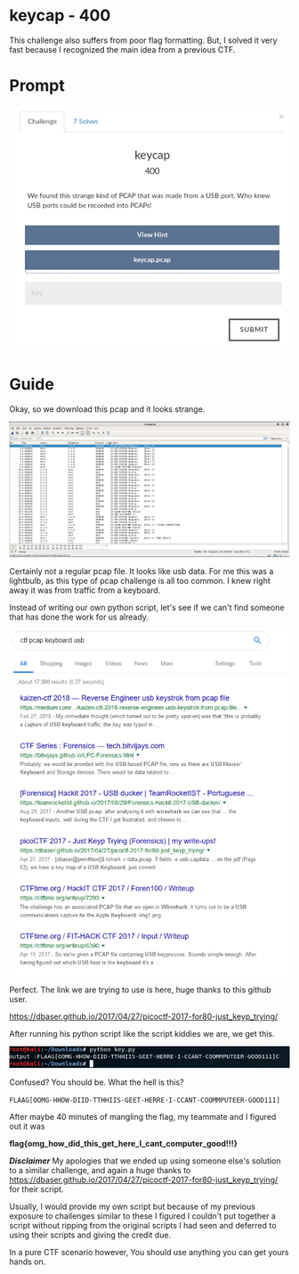 # keycap - 400
This challenge also suffers from poor flag formatting. But, I solved it very fast because I recognized the main idea from a previous CTF.

# Prompt


![alt text](https://github.com/Jhayes97/MCCC2017-Walkthrough/blob/master/src/key2.PNG "keycap")

# Guide

Okay, so we download this pcap and it looks strange.


![alt text](https://github.com/Jhayes97/MCCC2017-Walkthrough/blob/master/src/key1.PNG "keycap")

Certainly not a regular pcap file. It looks like usb data. For me this was a lightbulb, as this type of pcap challenge is all too common. I knew right away it was from traffic from a keyboard. 

Instead of writing our own python script, let's see if we can't find someone that has done the work for us already. 

![alt text](https://github.com/Jhayes97/MCCC2017-Walkthrough/blob/master/src/key3.PNG "keycap")


Perfect. The link we are trying to use is here, huge thanks to this github user.

https://dbaser.github.io/2017/04/27/picoctf-2017-for80-just_keyp_trying/

After running his python script like the script kiddies we are, we get this.


![alt text](https://github.com/Jhayes97/MCCC2017-Walkthrough/blob/master/src/key4.PNG "keycap")

Confused? You should be. What the hell is this?

`FLAAG[OOMG-HHOW-DIID-TTHHIIS-GEET-HERRE-I-CCANT-COOMMPUTEER-GOOD111]`

After maybe 40 minutes of mangling the flag, my teammate and I figured out it was 

**flag{omg_how_did_this_get_here_I_cant_computer_good!!!}**

***Disclaimer***
My apologies that we ended up using someone else's solution to a similar challenge, and again a huge thanks to https://dbaser.github.io/2017/04/27/picoctf-2017-for80-just_keyp_trying/ for their script.

Usually, I would provide my own script but because of my previous exposure to challenges similar to these I figured I couldn't put together a script without ripping from the original scripts I had seen and deferred to using their scripts and giving the credit due.

In a pure CTF scenario however, You should use anything you can get yours hands on.
